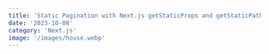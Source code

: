 ```yaml
---
title: 'Static Pagination with Next.js getStaticProps and getStaticPaths'
date: '2023-10-08'
category: 'Next.js'
image: '/images/house.webp'
---
```

